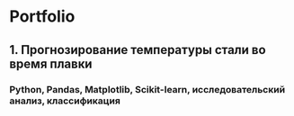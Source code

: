 # Portfolio
## 1. Прогнозирование температуры стали во время плавки
### Python, Pandas, Matplotlib, Scikit-learn, исследовательский анализ, классификация
